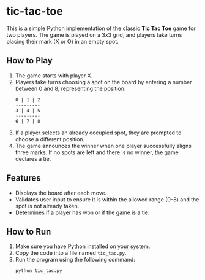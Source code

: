 # tic-tac-toe
This is a simple Python implementation of the classic **Tic Tac Toe** game for two players. The game is played on a 3x3 grid, and players take turns placing their mark (X or O) in an empty spot.
## How to Play

1. The game starts with player X.
2. Players take turns choosing a spot on the board by entering a number between 0 and 8, representing the position:
    ```
    0 | 1 | 2
    ---------
    3 | 4 | 5
    ---------
    6 | 7 | 8
    ```
3. If a player selects an already occupied spot, they are prompted to choose a different position.
4. The game announces the winner when one player successfully aligns three marks. If no spots are left and there is no winner, the game declares a tie.

## Features

- Displays the board after each move.
- Validates user input to ensure it is within the allowed range (0–8) and the spot is not already taken.
- Determines if a player has won or if the game is a tie.

## How to Run

1. Make sure you have Python installed on your system.
2. Copy the code into a file named `tic_tac.py`.
3. Run the program using the following command:
   ```bash
   python tic_tac.py
